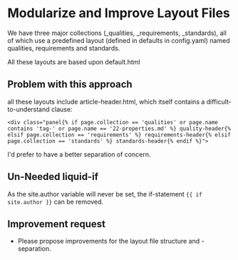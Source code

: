 # Modularize and Improve Layout Files

We have three major collections (_qualities, _requirements, _standards), all of which use a predefined layout (defined in defaults in config.yaml) named qualities, requirements and standards.

All these layouts are based upon default.html

## Problem with this approach

all these layouts include article-header.html,
which itself contains a difficult-to-understand clause:

```
<div class="panel{% if page.collection == 'qualities' or page.name contains 'tag-' or page.name == '22-properties.md' %} quality-header{% elsif page.collection == 'requirements' %} requirements-header{% elsif page.collection == 'standards' %} standards-header{% endif %}">
```

I'd prefer to have a better separation of concern.

## Un-Needed liquid-if
As the site.author variable will never be set, the if-statement `{{ if site.author }}`
can be removed.

## Improvement request

* Please propose improvements for the layout file structure and -separation.

